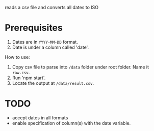 reads a csv file and converts all dates to ISO

# Prerequisites
1. Dates are in `YYYY-MM-DD` format.
2. Date is under a column called 'date'.

How to use:
1. Copy csv file to parse into `/data` folder under root folder. Name it `raw.csv`.
2. Run 'npm start'.
3. Locate the output at `/data/result.csv`.

# TODO
- accept dates in all formats
- enable specification of column(s) with the date variable.